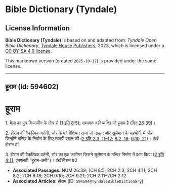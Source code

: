 # Bible Dictionary (Tyndale)

## License Information

**Bible Dictionary (Tyndale)** is based on and adapted from: _Tyndale Open Bible Dictionary_, [Tyndale House Publishers](https://tyndaleopenresources.com/), 2023, which is licensed under a [CC BY-SA 4.0 license](https://creativecommons.org/licenses/by-sa/4.0/legalcode.en).

This markdown version (created `2025-10-17`) is provided under the same license.



--------------------------------

## हूराम (id: 594602)

हूराम
=====

1\. बेला का पुत्र बिन्यामीन के गोत्र से ([1 इति 8:5](https://ref.ly/1Chr8:5)); सम्भवतः वही व्यक्ति जो हूपाम है ([गिन 26:39](https://ref.ly/Num26:39))।

2\. हीराम की वैकल्पिक वर्तनी, सोर के फोनीशियन राजा जो दाऊद और सुलैमान के सहयोगी थे और जिन्होंने मन्दिर के निर्माण के लिए सामग्री प्रदान की ([2 इति 2:3, 11–12](https://ref.ly/2Chr2:3,2Chr2:11-2Chr2:12); [8:2, 18](https://ref.ly/2Chr8:2,2Chr8:18); [9:10, 21](https://ref.ly/2Chr9:10,2Chr9:21))। *देखें* हीराम \#1

3\. हीराम की वैकल्पिक वर्तनी, सोर का एक कारीगर जिसने सुलैमान के मन्दिर निर्माण में काम किया ([2 इति 4:11](https://ref.ly/2Chr4:11), एनएलटी "हूराम\-अबी")। *देखें* हीराम \#2

* **Associated Passages:** NUM 26:39; 1CH 8:5; 2CH 2:3; 2CH 4:11; 2CH 8:2; 2CH 8:18; 2CH 9:10; 2CH 9:21; 2CH 2:11–2CH 2:12
* **Associated Articles:** हीराम (ID: `594594@TyndaleBibleDictionary`)

